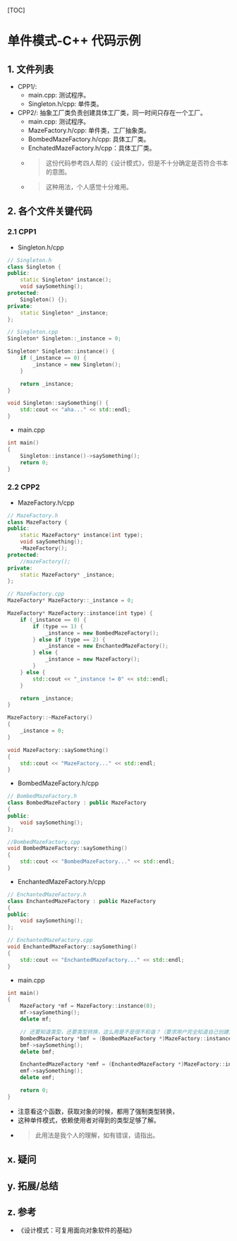 [TOC]

# 单件模式-C++ 代码示例

## 1. 文件列表
* CPP1/:
    * main.cpp: 测试程序。
    * Singleton.h/cpp: 单件类。
* CPP2/: 抽象工厂类负责创建具体工厂类，同一时间只存在一个工厂。
    * main.cpp: 测试程序。
    * MazeFactory.h/cpp: 单件类，工厂抽象类。
    * BombedMazeFactory.h/cpp: 具体工厂类。
    * EnchatedMazeFactory.h/cpp：具体工厂类。
    * > 这份代码参考四人帮的《设计模式》，但是不十分确定是否符合书本的意图。
    * > 这种用法，个人感觉十分难用。

## 2. 各个文件关键代码
### 2.1 CPP1
* Singleton.h/cpp
```cpp
// Singleton.h
class Singleton {
public:
    static Singleton* instance();
    void saySomething();
protected:
    Singleton() {};
private:
    static Singleton* _instance;
};

// Singleton.cpp
Singleton* Singleton::_instance = 0;

Singleton* Singleton::instance() {
    if (_instance == 0) {
        _instance = new Singleton();
    }

    return _instance;
}

void Singleton::saySomething() {
    std::cout << "aha..." << std::endl;
}
```

* main.cpp
```cpp
int main()
{
    Singleton::instance()->saySomething();
    return 0;
}
```

### 2.2 CPP2
* MazeFactory.h/cpp
```cpp
// MazeFactory.h
class MazeFactory {
public:
    static MazeFactory* instance(int type);
    void saySomething();
    ~MazeFactory();
protected:
    //mazeFactory();
private:
    static MazeFactory* _instance;
};

// MazeFactory.cpp
MazeFactory* MazeFactory::_instance = 0;

MazeFactory* MazeFactory::instance(int type) {
    if (_instance == 0) {
        if (type == 1) {
            _instance = new BombedMazeFactory();
        } else if (type == 2) {
            _instance = new EnchantedMazeFactory();
        } else {
            _instance = new MazeFactory();
        }
    } else {
        std::cout << "_instance != 0" << std::endl;
    }

    return _instance;
}

MazeFactory::~MazeFactory()
{
    _instance = 0;
}

void MazeFactory::saySomething()
{
    std::cout << "MazeFactory..." << std::endl;
}
```

* BombedMazeFactory.h/cpp
```cpp
// BombedMazeFactory.h
class BombedMazeFactory : public MazeFactory
{
public:
    void saySomething();
};

//BombedMazeFactory.cpp
void BombedMazeFactory::saySomething()
{
    std::cout << "BombedMazeFactory..." << std::endl;
}
```

* EnchantedMazeFactory.h/cpp
```cpp
// EnchantedMazeFactory.h
class EnchantedMazeFactory : public MazeFactory
{
public:
    void saySomething();
};

// EnchantedMazeFactory.cpp
void EnchantedMazeFactory::saySomething()
{
    std::cout << "EnchantedMazeFactory..." << std::endl;
}
```

* main.cpp
```cpp
int main()
{
    MazeFactory *mf = MazeFactory::instance(0);
    mf->saySomething();
    delete mf;

    // 还要知道类型，还要类型转换，这么用是不是很不和谐？（要求用户完全知道自己创建的是什么类型）
    BombedMazeFactory *bmf = (BombedMazeFactory *)MazeFactory::instance(1);
    bmf->saySomething();
    delete bmf;

    EnchantedMazeFactory *emf = (EnchantedMazeFactory *)MazeFactory::instance(2);
    emf->saySomething();
    delete emf;

    return 0;
}
```
* 注意看这个函数，获取对象的时候，都用了强制类型转换，
* 这种单件模式，依赖使用者对得到的类型足够了解。
* > 此用法是我个人的理解，如有错误，请指出。

## x. 疑问

## y. 拓展/总结

## z. 参考
* 《设计模式：可复用面向对象软件的基础》

